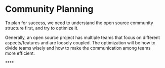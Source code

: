 # Community Planning

To plan for success, we need to understand the open source community structure first, and try to optimize it.

Generally, an open source project has multiple teams that focus on different aspects/features and are loosely coupled. The optimization will be how to divide teams wisely and how to make the communication among teams more efficient.

\*\*\*\*



